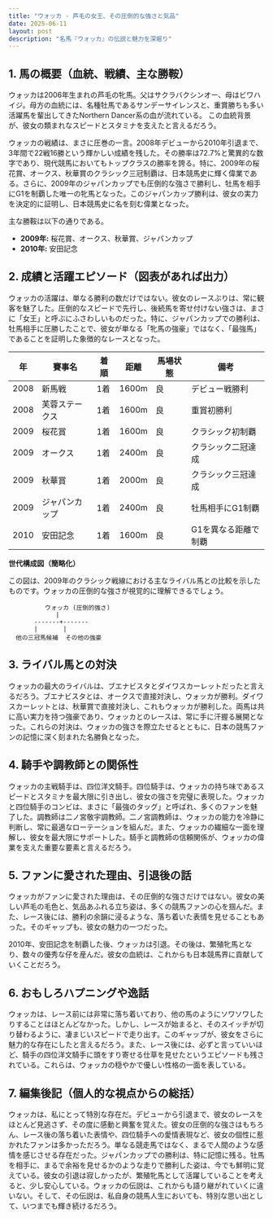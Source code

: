 ```yaml
---
title: "ウォッカ - 芦毛の女王、その圧倒的な強さと気品"
date: 2025-06-11
layout: post
description: "名馬『ウォッカ』の伝説と魅力を深堀り"
---
```


## 1. 馬の概要（血統、戦績、主な勝鞍）

ウォッカは2006年生まれの芦毛の牝馬。父はサクラバクシンオー、母はビワハイジ。母方の血統には、名種牡馬であるサンデーサイレンスと、重賞勝ちも多い活躍馬を輩出してきたNorthern Dancer系の血が流れている。  この血統背景が、彼女の類まれなスピードとスタミナを支えたと言えるだろう。

ウォッカの戦績は、まさに圧巻の一言。2008年デビューから2010年引退まで、3年間で22戦16勝という輝かしい成績を残した。その勝率は72.7%と驚異的な数字であり、現代競馬においてもトップクラスの勝率を誇る。特に、2009年の桜花賞、オークス、秋華賞のクラシック三冠制覇は、日本競馬史に輝く偉業である。さらに、2009年のジャパンカップでも圧倒的な強さで勝利し、牡馬を相手にG1を制覇した唯一の牝馬となった。このジャパンカップ勝利は、彼女の実力を決定的に証明し、日本競馬史に名を刻む偉業となった。

主な勝鞍は以下の通りである。

* **2009年:** 桜花賞、オークス、秋華賞、ジャパンカップ
* **2010年:** 安田記念


## 2. 成績と活躍エピソード（図表があれば出力）

ウォッカの活躍は、単なる勝利の数だけではない。彼女のレースぶりは、常に観客を魅了した。圧倒的なスピードで先行し、後続馬を寄せ付けない強さは、まさに「女王」と呼ぶにふさわしいものだった。特に、ジャパンカップでの勝利は、牡馬相手に圧勝したことで、彼女が単なる「牝馬の強豪」ではなく、「最強馬」であることを証明した象徴的なレースとなった。

| 年 | 賽事名 | 着順 | 距離 | 馬場状態 | 備考 |
|---|---|---|---|---|---|
| 2008 | 新馬戦 | 1着 | 1600m | 良 | デビュー戦勝利 |
| 2008 | 芙蓉ステークス | 1着 | 1600m | 良 | 重賞初勝利 |
| 2009 | 桜花賞 | 1着 | 1600m | 良 | クラシック初制覇 |
| 2009 | オークス | 1着 | 2400m | 良 | クラシック二冠達成 |
| 2009 | 秋華賞 | 1着 | 2000m | 良 | クラシック三冠達成 |
| 2009 | ジャパンカップ | 1着 | 2400m | 良 | 牡馬相手にG1制覇 |
| 2010 | 安田記念 | 1着 | 1600m | 良 | G1を異なる距離で制覇 |


**世代構成図（簡略化）**

この図は、2009年のクラシック戦線における主なライバル馬との比較を示したものです。ウォッカの圧倒的な強さが視覚的に理解できるでしょう。

```
          ウォッカ (圧倒的強さ)
             |
       -------+-------
       |       |
  他の三冠馬候補  その他の強豪
```


## 3. ライバル馬との対決

ウォッカの最大のライバルは、ブエナビスタとダイワスカーレットだったと言えるだろう。ブエナビスタとは、オークスで直接対決し、ウォッカが勝利。ダイワスカーレットとは、秋華賞で直接対決し、これもウォッカが勝利した。両馬は共に高い実力を持つ強豪であり、ウォッカとのレースは、常に手に汗握る展開となった。これらの対決は、ウォッカの強さを際立たせるとともに、日本の競馬ファンの記憶に深く刻まれた名勝負となった。


## 4. 騎手や調教師との関係性

ウォッカの主戦騎手は、四位洋文騎手。四位騎手は、ウォッカの持ち味であるスピードとスタミナを最大限に引き出し、彼女の強さを完璧に表現した。ウォッカと四位騎手のコンビは、まさに「最強のタッグ」と呼ばれ、多くのファンを魅了した。調教師は二ノ宮敬宇調教師。二ノ宮調教師は、ウォッカの能力を冷静に判断し、常に最適なローテーションを組んだ。また、ウォッカの繊細な一面を理解し、彼女を最大限にサポートした。騎手と調教師の信頼関係が、ウォッカの偉業を支えた重要な要素と言えるだろう。


## 5. ファンに愛された理由、引退後の話

ウォッカがファンに愛された理由は、その圧倒的な強さだけではない。彼女の美しい芦毛の毛色と、気品あふれる立ち姿は、多くの競馬ファンの心を掴んだ。また、レース後には、勝利の余韻に浸るような、落ち着いた表情を見せることもあった。そのギャップも、彼女の魅力の一つだった。

2010年、安田記念を制覇した後、ウォッカは引退。その後は、繁殖牝馬となり、数々の優秀な仔を産んだ。彼女の血統は、これからも日本競馬界に貢献していくことだろう。


## 6. おもしろハプニングや逸話

ウォッカは、レース前には非常に落ち着いており、他の馬のようにソワソワしたりすることはほとんどなかった。しかし、レースが始まると、そのスイッチが切り替わるように、凄まじいスピードで走り出す。このギャップが、彼女をさらに魅力的な存在にしたと言えるだろう。また、レース後には、必ずと言っていいほど、騎手の四位洋文騎手に頭をすり寄せる仕草を見せたというエピソードも残されている。これらは、ウォッカの穏やかで優しい性格の一面を表している。


## 7. 編集後記（個人的な視点からの総括）

ウォッカは、私にとって特別な存在だ。デビューから引退まで、彼女のレースをほとんど見逃さず、その度に感動と興奮を覚えた。彼女の圧倒的な強さはもちろん、レース後の落ち着いた表情や、四位騎手への愛情表現など、彼女の個性に惹かれたファンは多かっただろう。単なる競走馬ではなく、まるで人間のような感情を感じさせる存在だった。ジャパンカップでの勝利は、特に記憶に残る。牡馬を相手に、まるで余裕を見せるかのような走りで勝利した姿は、今でも鮮明に覚えている。彼女の引退は寂しかったが、繁殖牝馬として活躍していることを考えると、少し安心している。ウォッカの伝説は、これからも語り継がれていくに違いない。そして、その伝説は、私自身の競馬人生においても、特別な思い出として、いつまでも輝き続けるだろう。
